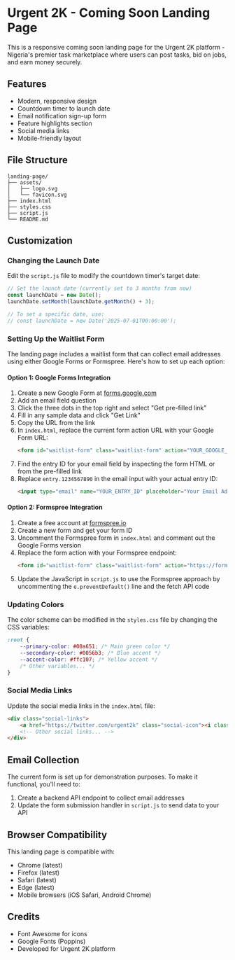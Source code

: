 # Urgent 2K - Coming Soon Landing Page

This is a responsive coming soon landing page for the Urgent 2K platform - Nigeria's premier task marketplace where users can post tasks, bid on jobs, and earn money securely.

## Features

- Modern, responsive design
- Countdown timer to launch date
- Email notification sign-up form
- Feature highlights section
- Social media links
- Mobile-friendly layout

## File Structure

```
landing-page/
├── assets/
│   ├── logo.svg
│   └── favicon.svg
├── index.html
├── styles.css
├── script.js
└── README.md
```

## Customization

### Changing the Launch Date

Edit the `script.js` file to modify the countdown timer's target date:

```javascript
// Set the launch date (currently set to 3 months from now)
const launchDate = new Date();
launchDate.setMonth(launchDate.getMonth() + 3);

// To set a specific date, use:
// const launchDate = new Date('2025-07-01T00:00:00');
```

### Setting Up the Waitlist Form

The landing page includes a waitlist form that can collect email addresses using either Google Forms or Formspree. Here's how to set up each option:

#### Option 1: Google Forms Integration

1. Create a new Google Form at [forms.google.com](https://forms.google.com/)
2. Add an email field question
3. Click the three dots in the top right and select "Get pre-filled link"
4. Fill in any sample data and click "Get Link"
5. Copy the URL from the link
6. In `index.html`, replace the current form action URL with your Google Form URL:
   ```html
   <form id="waitlist-form" class="waitlist-form" action="YOUR_GOOGLE_FORM_URL" method="POST" target="hidden-iframe">
   ```
7. Find the entry ID for your email field by inspecting the form HTML or from the pre-filled link
8. Replace `entry.1234567890` in the email input with your actual entry ID:
   ```html
   <input type="email" name="YOUR_ENTRY_ID" placeholder="Your Email Address" required>
   ```

#### Option 2: Formspree Integration

1. Create a free account at [formspree.io](https://formspree.io/)
2. Create a new form and get your form ID
3. Uncomment the Formspree form in `index.html` and comment out the Google Forms version
4. Replace the form action with your Formspree endpoint:
   ```html
   <form id="waitlist-form" class="waitlist-form" action="https://formspree.io/f/YOUR_FORM_ID" method="POST">
   ```
5. Update the JavaScript in `script.js` to use the Formspree approach by uncommenting the `e.preventDefault()` line and the fetch API code

### Updating Colors

The color scheme can be modified in the `styles.css` file by changing the CSS variables:

```css
:root {
    --primary-color: #00a651; /* Main green color */
    --secondary-color: #0056b3; /* Blue accent */
    --accent-color: #ffc107; /* Yellow accent */
    /* Other variables... */
}
```

### Social Media Links

Update the social media links in the `index.html` file:

```html
<div class="social-links">
    <a href="https://twitter.com/urgent2k" class="social-icon"><i class="fab fa-twitter"></i></a>
    <!-- Other social links... -->
</div>
```

## Email Collection

The current form is set up for demonstration purposes. To make it functional, you'll need to:

1. Create a backend API endpoint to collect email addresses
2. Update the form submission handler in `script.js` to send data to your API

## Browser Compatibility

This landing page is compatible with:
- Chrome (latest)
- Firefox (latest)
- Safari (latest)
- Edge (latest)
- Mobile browsers (iOS Safari, Android Chrome)

## Credits

- Font Awesome for icons
- Google Fonts (Poppins)
- Developed for Urgent 2K platform
